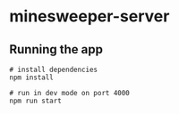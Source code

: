 # minesweeper-server

## Running the app

```
# install dependencies
npm install

# run in dev mode on port 4000
npm run start
```
